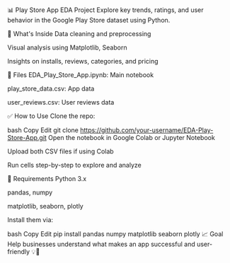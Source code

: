📊 Play Store App EDA Project
Explore key trends, ratings, and user behavior in the Google Play Store dataset using Python.

🚀 What's Inside
Data cleaning and preprocessing

Visual analysis using Matplotlib, Seaborn

Insights on installs, reviews, categories, and pricing

📁 Files
EDA_Play_Store_App.ipynb: Main notebook

play_store_data.csv: App data

user_reviews.csv: User reviews data

✅ How to Use
Clone the repo:

bash
Copy
Edit
git clone https://github.com/your-username/EDA-Play-Store-App.git
Open the notebook in Google Colab or Jupyter Notebook

Upload both CSV files if using Colab

Run cells step-by-step to explore and analyze

📌 Requirements
Python 3.x

pandas, numpy

matplotlib, seaborn, plotly

Install them via:

bash
Copy
Edit
pip install pandas numpy matplotlib seaborn plotly
📈 Goal
Help businesses understand what makes an app successful and user-friendly 💡📱

